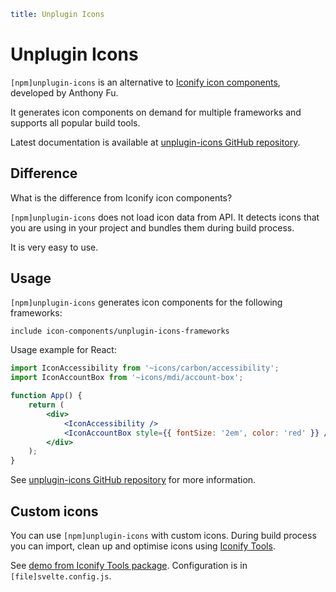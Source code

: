 ```yaml
title: Unplugin Icons
```

# Unplugin Icons

`[npm]unplugin-icons` is an alternative to [Iconify icon components](./index.md), developed by Anthony Fu.

It generates icon components on demand for multiple frameworks and supports all popular build tools.

Latest documentation is available at [unplugin-icons GitHub repository](https://github.com/antfu/unplugin-icons).

## Difference

What is the difference from Iconify icon components?

`[npm]unplugin-icons` does not load icon data from API. It detects icons that you are using in your project and bundles them during build process.

It is very easy to use.

## Usage

`[npm]unplugin-icons` generates icon components for the following frameworks:

`include icon-components/unplugin-icons-frameworks`

Usage example for React:

```jsx
import IconAccessibility from '~icons/carbon/accessibility';
import IconAccountBox from '~icons/mdi/account-box';

function App() {
	return (
		<div>
			<IconAccessibility />
			<IconAccountBox style={{ fontSize: '2em', color: 'red' }} />
		</div>
	);
}
```

See [unplugin-icons GitHub repository](https://github.com/antfu/unplugin-icons) for more information.

## Custom icons

You can use `[npm]unplugin-icons` with custom icons. During build process you can import, clean up and optimise icons using [Iconify Tools](../tools/tools2/index.md).

See [demo from Iconify Tools package](https://github.com/iconify/tools/tree/main/%40iconify-demo/unplugin-svelte). Configuration is in `[file]svelte.config.js`.

